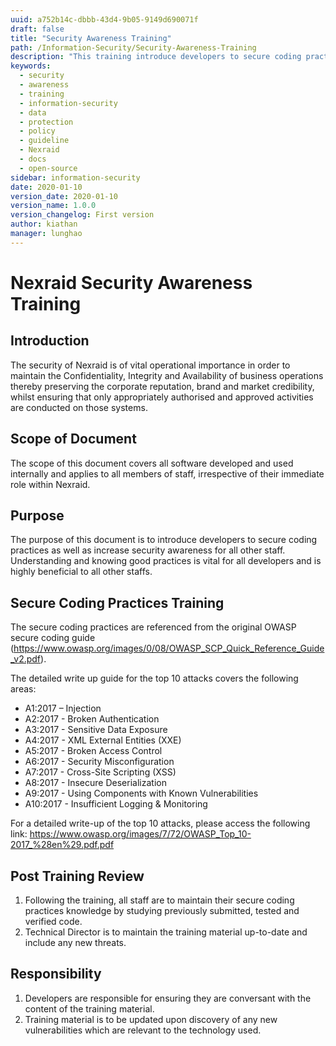 ```yaml
---
uuid: a752b14c-dbbb-43d4-9b05-9149d690071f
draft: false
title: "Security Awareness Training"
path: /Information-Security/Security-Awareness-Training
description: "This training introduce developers to secure coding practices as well as increase security awareness for all other staff."
keywords: 
  - security
  - awareness
  - training
  - information-security
  - data
  - protection
  - policy
  - guideline
  - Nexraid
  - docs
  - open-source
sidebar: information-security
date: 2020-01-10
version_date: 2020-01-10
version_name: 1.0.0
version_changelog: First version
author: kiathan
manager: lunghao
---
```


# Nexraid Security Awareness Training
## Introduction
The security of Nexraid is of vital operational importance in order to maintain the Confidentiality, Integrity and Availability of business operations thereby preserving the corporate reputation, brand and market credibility, whilst ensuring that only appropriately authorised and approved activities are conducted on those systems.


## Scope of Document
The scope of this document covers all software developed and used internally and applies to all members of staff, irrespective of their immediate role within Nexraid.


## Purpose
The purpose of this document is to introduce developers to secure coding practices as well as increase security awareness for all other staff. Understanding and knowing good practices is vital for all developers and is highly beneficial to all other staffs.
 
 
## Secure Coding Practices Training
The secure coding practices are referenced from the original OWASP secure coding guide (https://www.owasp.org/images/0/08/OWASP_SCP_Quick_Reference_Guide_v2.pdf).

The detailed write up guide for the top 10 attacks covers the following areas:
* A1:2017 – Injection
* A2:2017 - Broken Authentication
* A3:2017 - Sensitive Data Exposure
* A4:2017 - XML External Entities (XXE)
* A5:2017 - Broken Access Control
* A6:2017 - Security Misconfiguration
* A7:2017 - Cross-Site Scripting (XSS)
* A8:2017 - Insecure Deserialization
* A9:2017 - Using Components with Known Vulnerabilities
* A10:2017 - Insufficient Logging & Monitoring

For a detailed write-up of the top 10 attacks, please access the following link: https://www.owasp.org/images/7/72/OWASP_Top_10-2017_%28en%29.pdf.pdf
 

## Post Training Review
1. Following the training, all staff are to maintain their secure coding practices knowledge by studying previously submitted, tested and verified code.
2. Technical Director is to maintain the training material up-to-date and include any new threats.


## Responsibility
1. Developers are responsible for ensuring they are conversant with the content of the training material.
2. Training material is to be updated upon discovery of any new vulnerabilities which are relevant to the technology used.
